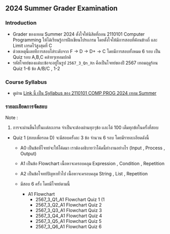## 2024 Summer Grader Examination

### Introduction
- Grader ของเทอม Summer 2024 ตั้งใจให้นิสิตที่ถอน 2110101 Computer Programming ให้ได้เรียนรู้การฝึกเขียนโปรเเกรม โดยตั้งใจให้มีการสอบที่ค้่อนข้างถี่ และ Limit เกรดไว้สูงสุดที่ C
- ด้วยเหตุนี้เลยทีการสอบไล่ระดับจาก F -> D -> D+ -> C โดยมีการสอบทั้งหมด 6 รอบ เป็น Quiz รอบ A,B,C คล้ายๆเทอมปกติ
- รหัสโจทย์ของเเต่บะข้อจะอยู่ในรูป `2567_3_Qn_Xn` คือเป็นโจทย์ของปี 2567 เทอมฤดูร้อน Quiz 1-6 ข้อ A/B/C , 1-2

### Course Syllabus
- ดูผ่าน [Link นี้ เป็น Syllabus ของ 2110101 COMP PROG 2024 เทอม Summer]()

### รายละเอียดการจัดสอบ
Note : 
1. การจะผ่านขึ้นไปในเเต่ละเกรด จำเป็นจะต้องผ่านทุกๆข้อ เเละได้ 100 เต็มทุกข้อในครั้งที่สอบ
- Quiz 1 (สอบเพื่อรอด D) จะมีสอบครั้งละ 3 ข้อ จำนวน 6 รอบ โดยมีรายละเอียดดังนี้
  - A0 เป็นข้อที่โจทย์จะให้โค้ดมา เราต้องอธิบายว่าโค้ดนี้ทำงานอย่างไร (Input , Process , Output)
  - A1 เป็นข้อ Flowchart เนื้อหาจะครอบคลุม Expression , Condition , Repetition
  - A2 เป็นข้อโจทย์ปัญหาทั่วไป เนื้อหาจะครอบคลุม String , List , Repetition
 
  - มีสอบ 6 ครั้ง โดยมีโจทย์ตามนี้
    - A1 Flowchart
      - 2567_3_Q1_A1 Flowchart Quiz 1 (1
      - 2567_3_Q2_A1 Flowchart Quiz 2
      - 2567_3_Q3_A1 Flowchart Quiz 3
      - 2567_3_Q4_A1 Flowchart Quiz 4
      - 2567_3_Q5_A1 Flowchart Quiz 5
      - 2567_3_Q6_A1 Flowchart Quiz 6
